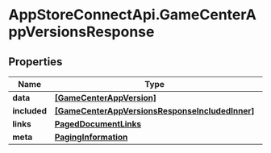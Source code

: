 # AppStoreConnectApi.GameCenterAppVersionsResponse

## Properties

Name | Type | Description | Notes
------------ | ------------- | ------------- | -------------
**data** | [**[GameCenterAppVersion]**](GameCenterAppVersion.md) |  | 
**included** | [**[GameCenterAppVersionsResponseIncludedInner]**](GameCenterAppVersionsResponseIncludedInner.md) |  | [optional] 
**links** | [**PagedDocumentLinks**](PagedDocumentLinks.md) |  | 
**meta** | [**PagingInformation**](PagingInformation.md) |  | [optional] 


